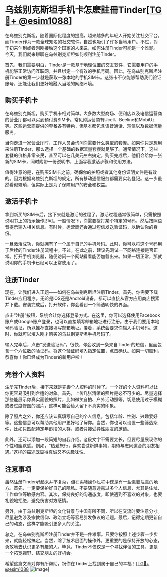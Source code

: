 # 乌兹别克斯坦手机卡怎麽註冊Tinder[[TG💪+ @esim1088](https://t.me/s/esim1088)]

在乌兹别克斯坦，随着国际化程度的提高，越来越多的年轻人开始关注社交平台。而Tinder作为一款全球知名的社交软件，自然也吸引了许多当地用户。不过，对于初来乍到或者刚刚接触这个国家的人来说，如何注册Tinder可能是一个难题。今天，我们就来聊聊在乌兹别克斯坦如何顺利注册Tinder。

首先，我们需要明白，Tinder是一款基于地理位置的交友软件，它需要用户的手机能够正常访问互联网，并且绑定一个有效的手机号码。因此，在乌兹别克斯坦注册Tinder的第一步就是获取一张本地的手机SIM卡。这张卡不仅能够帮助我们验证账号，还能让我们更好地融入当地的网络环境。

## 购买手机卡

在乌兹别克斯坦，购买手机卡相对简单。大多数大型商场、便利店以及电信运营商的营业厅都可以买到预付费SIM卡。常见的运营商有Ucell、Beeline和MobiUz等。这些运营商提供的套餐各有特色，但基本都包含语音通话、短信以及数据流量服务。

当你走进一家营业厅时，工作人员会询问你需要什么类型的套餐。如果你只是想用来注册Tinder，那么选择一个基础的数据流量套餐就足够了。通常情况下，这些套餐的价格非常亲民，甚至可以在几美元左右搞定。购买完成后，他们会给你一张新的SIM卡，同时附带一份说明书，上面写着激活步骤和使用方法。

值得注意的是，在购买SIM卡之前，确保你的护照或者其他身份证明文件是有效的。因为根据乌兹别克斯坦的规定，所有移动通信服务都需要实名登记。这一步虽然看似繁琐，但实际上是为了保障用户的安全和权益。

## 激活手机卡

拿到新买的SIM卡后，接下来就是激活的过程了。激活过程通常很简单，只需按照说明书上的指示操作即可。一般情况下，你需要拨打某个特定的号码，然后按照语音提示输入相关信息。有时候，运营商还会通过短信发送验证码，以确认你的身份。

一旦激活成功，你就拥有了一个属于自己的手机号码。此时，你可以将这个号码用于后续的Tinder注册流程中。不过，在此之前，建议先测试一下网络连接是否正常。打开手机浏览器，随便访问一个网站看看能否加载出来。如果一切正常，那就说明你的手机卡已经可以正常使用了。

## 注册Tinder

现在，让我们进入正题——如何在乌兹别克斯坦注册Tinder。首先，你需要下载Tinder应用程序。无论是iOS还是Android设备，都可以直接从官方应用商店搜索并下载。安装完成后，打开软件，你会看到一个简洁明快的界面。

点击“注册”按钮，系统会让你选择登录方式。在这里，你可以选择使用Facebook账户或Google账户登录，也可以直接填写邮箱地址进行注册。由于我们要用本地号码验证，所以推荐直接填写邮箱地址。接着，系统会要求你输入手机号码。这时，你就可以填入刚才购买的乌兹别克斯坦手机号码了。

输入完毕后，点击“发送验证码”。很快，你会收到一条来自Tinder的短信，里面包含一个六位数的验证码。将这个验证码填入指定位置，点击确认。如果一切顺利，恭喜你！你已经成为Tinder的新用户啦！

## 完善个人资料

注册完Tinder后，接下来就是完善个人资料的时候了。一个好的个人资料可以让你更容易吸引到合适的对象。首先，上传几张清晰的照片是必不可少的。尽量选择那些能展示你真实面貌的照片，比如微笑自拍、户外活动照等。切忌使用过于模糊或者过度修图的照片，这样可能会给人留下不真实的印象。

除了照片之外，你还应该认真填写自己的个人信息。包括年龄、性别、兴趣爱好等。这些信息可以帮助其他用户更好地了解你。当然，你也可以设置一些筛选条件，比如只匹配特定年龄段的人群，或者只接受异性朋友的邀请。

此外，还可以添加一段简短的自我介绍。这段文字不需要太长，但要尽量展现你的个性和幽默感。例如，“热爱旅行，喜欢尝试新鲜事物，期待与志同道合的朋友相遇。”这样的描述既显得真诚又不失趣味性。

## 注意事项

虽然注册Tinder听起来并不复杂，但在实际操作过程中还是有一些需要注意的地方。首先，一定要保护好自己的隐私。不要随意透露过多个人信息，尤其是住址、工作单位等敏感内容。其次，保持良好的沟通态度。即使遇到不喜欢的对象，也要礼貌地拒绝，避免伤害对方感情。

另外，由于乌兹别克斯坦的文化背景与中国有所不同，所以在交流时要注意分寸。尽量避免涉及宗教信仰、政治立场等容易引发争议的话题。最后，记得定期更新自己的动态，这样才能吸引更多人的关注。

总之，在乌兹别克斯坦注册Tinder并不是一件难事。只要你按照上述步骤一步步来，就能轻松搞定。当然，除了技术层面的操作外，更重要的是保持开放的心态，勇敢地去认识更多有趣的人。毕竟，Tinder不仅仅是一个寻找伴侣的工具，更是一个拓宽视野、结交朋友的好机会。

希望这篇文章对你有所帮助，祝你在Tinder上找到属于自己的幸福！[[TG💪+ @esim1088](https://t.me/s/esim1088) ![Image](https://i.postimg.cc/4NQfJmqS/Snipaste-2025-05-13-00-14-12.png)]